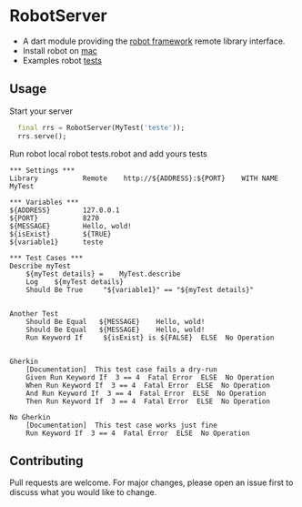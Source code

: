 # RobotServer
* A dart module providing the [robot framework](http://www.robotframework.org) remote library interface.
* Install robot on  [mac](https://testersdock.com/robot-framework-install-mac/)
* Examples robot [tests](https://robotframework.org/robotframework/latest/libraries/BuiltIn.html)
## Usage

Start your server

```dart
  final rrs = RobotServer(MyTest('teste'));
  rrs.serve();
```
Run robot local robot tests.robot and add yours tests

```robotframework
*** Settings ***
Library           Remote    http://${ADDRESS}:${PORT}    WITH NAME    MyTest

*** Variables ***
${ADDRESS}        127.0.0.1
${PORT}           8270
${MESSAGE}        Hello, wold!
${isExist}        ${TRUE}
${variable1}      teste

*** Test Cases ***
Describe myTest
    ${myTest details} =    MyTest.describe
    Log    ${myTest details}
    Should Be True     "${variable1}" == "${myTest details}"


Another Test
    Should Be Equal   ${MESSAGE}    Hello, wold!
    Should Be Equal   ${MESSAGE}    Hello, wold!
    Run Keyword If     ${isExist} is ${FALSE}  ELSE  No Operation


Gherkin
    [Documentation]  This test case fails a dry-run
    Given Run Keyword If  3 == 4  Fatal Error  ELSE  No Operation
    When Run Keyword If  3 == 4  Fatal Error  ELSE  No Operation
    And Run Keyword If  3 == 4  Fatal Error  ELSE  No Operation
    Then Run Keyword If  3 == 4  Fatal Error  ELSE  No Operation

No Gherkin
    [Documentation]  This test case works just fine
    Run Keyword If  3 == 4  Fatal Error  ELSE  No Operation

```

## Contributing
Pull requests are welcome. For major changes, please open an issue first to discuss what you would like to change.